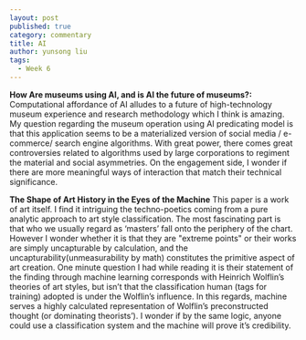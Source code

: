 ```yaml
---
layout: post
published: true
category: commentary
title: AI
author: yunsong liu
tags:
  - Week 6
---
```

**How Are museums using AI, and is AI the future of museums?:**
Computational affordance of AI alludes to a future of high-technology museum experience and research methodology which I think is amazing. My question regarding the museum operation using AI predicating model is that this application seems to be a materialized version of social media / e-commerce/ search engine algorithms. With great power, there comes great controversies related to algorithms used by large corporations to regiment the material and social asymmetries. On the engagement side, I wonder if there are more meaningful ways of interaction that match their technical significance.

**The Shape of Art History in the Eyes of the Machine**
This paper is a work of art itself. I find it intriguing the techno-poetics coming from a pure analytic approach to art style classification. The most fascinating part is that who we usually regard as ‘masters’ fall onto the periphery of the chart. However I wonder whether it is that they are "extreme points" or their works are simply uncapturable by calculation, and the uncapturability(unmeasurability by math) constitutes the primitive aspect of art creation. 
One minute question I had while reading it is their statement of the finding through machine learning corresponds with Heinrich Wolflin’s theories of art styles, but isn’t that the classification human (tags for training) adopted is under the Wolflin’s influence. In this regards, machine serves a highly calculated representation of Wolflin’s preconstructed thought (or dominating theorists’). I wonder if by the same logic, anyone could use a classification system and the machine will prove it’s credibility.
